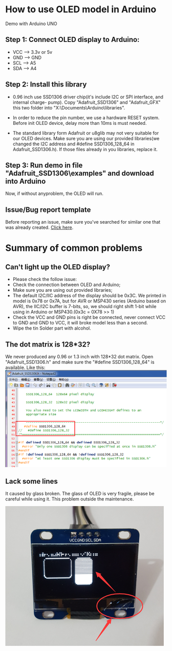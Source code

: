 # How to use OLED model in Arduino

Demo with Arduino UNO

## Step 1: Connect OLED display to Arduino:
- VCC --> 3.3v or 5v
- GND --> GND
- SCL --> A5
- SDA --> A4


## Step 2: Install this library
- 0.96 inch use SSD1306 driver chip(it's include I2C or SPI interface, and internal charge- pump). Copy "Adafruit_SSD1306" and "Adafruit_GFX" this two folder into "X:\Documents\Arduino\libraries".

- In order to reduce the pin number, we use a hardware RESET system. Before init OLED device, delay more than 10ms is must needed.

- The standard library form Adafruit or u8glib may not very suitable for our OLED devices. Make sure you are using our provided libraries(we changed the I2C address and #define SSD1306_128_64 in Adafruit_SSD1306.h). If those files already in you libraries, replace it.

## Step 3: Run demo in file "Adafruit_SSD1306\examples" and download into Arduino
Now, if without anyproblem, the OLED will run.

## Issue/Bug report template
Before reporting an issue, make sure you've searched for similar one that was already created. [Click here](https://github.com/Heltec-Aaron-Lee/heltec0.96OLED/issues).


# Summary of common problems

## Can't light up the OLED display?

- Please check the follow issue:
- Check the connection between OLED and Arduino;
- Make sure you are using out provided libraries;
- The default I2C/IIC address of the display should be 0x3C. We printed in model is 0x78 or 0x7A, but for AVR or MSP430 series (Arduino based on AVR), the IIC/I2C buffer is 7-bits, so, we should right shift 1-bit while using in Arduino or MSP430.(0x3c = 0X78 >> 1)
- Check the VCC and GND pins is right be connected, never connect VCC to GND and GND to VCC, it will broke model less than a second.
- Wipe the tin Solder part with alcohol.

## The dot matrix is 128*32?
We never produced any 0.96 or 1.3 inch with 128*32 dot matrix. Open "Adafruit_SSD1306.h" and make sure the "#define SSD1306_128_64" is available. Like this:
![image](Pic/define.jpg)

## Lack some lines
It caused by glass broken. The glass of OLED is very fragile, please be careful while using it. This problem outside the maintenance.

![image](Pic/broken.jpg)
